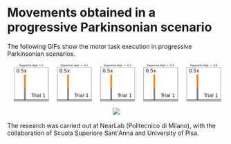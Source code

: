# Movements obtained in a progressive Parkinsonian scenario
The following GIFs show the motor task execution in progressive Parkinsonian scenarios.

<p align="center">
  <img src="https://github.com/marcobiasizzo/multiarea_PD_motortask/blob/main/videos/motor_task_h.gif" width="1200" />
  <img src="https://github.com/marcobiasizzo/multiarea_PD_motortask/blob/main/videos/motor_task_v.gif" width="300" />
</p>

The research was carried out at NearLab (Politecnico di Milano), with the collaboration of Scuola Superiore Sant'Anna and University of Pisa.

